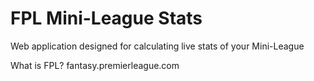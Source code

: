 # FPL Mini-League Stats

Web application designed for calculating live stats of your Mini-League

What is FPL?
fantasy.premierleague.com